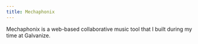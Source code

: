```yaml
---
title: Mechaphonix
---
```


Mechaphonix is a web-based collaborative music tool that I built during my time at Galvanize.
